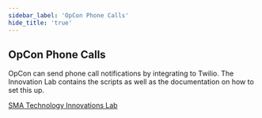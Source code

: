 ```yaml
---
sidebar_label: 'OpCon Phone Calls'
hide_title: 'true'
---
```


## OpCon Phone Calls

OpCon can send phone call notifications by integrating to Twilio. The Innovation Lab contains the scripts as well as the documentation on how to set this up.

[SMA Technology Innovations Lab](https://github.com/SMATechnologies/OpCon-Twilio-PhoneCalls)

